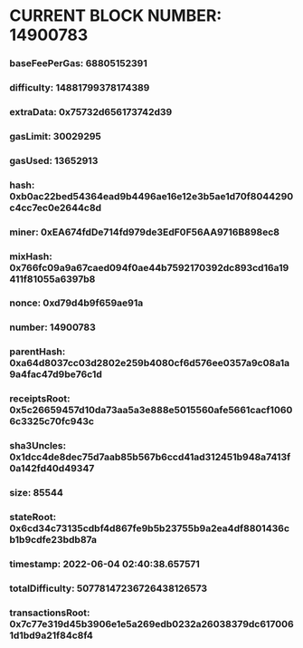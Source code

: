 # CURRENT BLOCK NUMBER: 14900783

### baseFeePerGas: 68805152391
### difficulty: 14881799378174389
### extraData: 0x75732d656173742d39
### gasLimit: 30029295
### gasUsed: 13652913
### hash: 0xb0ac22bed54364ead9b4496ae16e12e3b5ae1d70f8044290c4cc7ec0e2644c8d
### miner: 0xEA674fdDe714fd979de3EdF0F56AA9716B898ec8
### mixHash: 0x766fc09a9a67caed094f0ae44b7592170392dc893cd16a19411f81055a6397b8
### nonce: 0xd79d4b9f659ae91a
### number: 14900783
### parentHash: 0xa64d8037cc03d2802e259b4080cf6d576ee0357a9c08a1a9a4fac47d9be76c1d
### receiptsRoot: 0x5c26659457d10da73aa5a3e888e5015560afe5661cacf10606c3325c70fc943c
### sha3Uncles: 0x1dcc4de8dec75d7aab85b567b6ccd41ad312451b948a7413f0a142fd40d49347
### size: 85544
### stateRoot: 0x6cd34c73135cdbf4d867fe9b5b23755b9a2ea4df8801436cb1b9cdfe23bdb87a
### timestamp: 2022-06-04 02:40:38.657571
### totalDifficulty: 50778147236726438126573
### transactionsRoot: 0x7c77e319d45b3906e1e5a269edb0232a26038379dc6170061d1bd9a21f84c8f4
